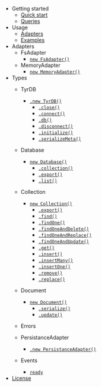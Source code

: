 - Getting started
    - [Quick start](getting-started/quickstart.md)
    - [Queries](getting-started/queries.md)
- Usage 
    - [Adapters](usage/adapters.md)
    - [Examples](usage/examples.md)
- Adapters 
    - FsAdapter
        - [`new FsAdapter()`](adapters/FsAdapter/FsAdapter.md)
    - MemoryAdapter
        - [`new MemoryAdapter()`](adapters/MemoryAdapter/MemoryAdapter.md)
- Types
   - TyrDB       
       - [`.new TyrDB()`](types/TyrDB/TyrDB.md)
           - [`.close()`](types/TyrDB/methods/close.md)
           - [`.connect()`](types/TyrDB/methods/connect.md)
           - [`.db()`](types/TyrDB/methods/db.md)
           - [`.disconnect()`](types/TyrDB/methods/disconnect.md)
           - [`.initialize()`](types/TyrDB/methods/initialize.md)
           - [`.serializeMeta()`](types/TyrDB/methods/serializeMeta.md)
    - Database
        - [`new Database()`](types/Database/Database.md)
            - [`.collection()`](types/Database/methods/collection.md)
            - [`.export()`](types/Database/methods/export.md)
            - [`.list()`](types/Database/methods/list.md)
    - Collection
        - [`new Collection()`](types/Collection/Collection.md)
            - [`.export()`](types/Collection/methods/export.md)
            - [`.find()`](types/Collection/methods/find.md)
            - [`.findOne()`](types/Collection/methods/findOne.md)
            - [`.findOneAndDelete()`](types/Collection/methods/findOneAndDelete.md)
            - [`.findOneAndReplace()`](types/Collection/methods/findOneAndReplace.md)
            - [`.findOneAndUpdate()`](types/Collection/methods/findOneAndUpdate.md)
            - [`.get()`](types/Collection/methods/get.md)
            - [`.insert()`](types/Collection/methods/insert.md)
            - [`.insertMany()`](types/Collection/methods/insertMany.md)
            - [`.insertOne()`](types/Collection/methods/insertOne.md)
            - [`.remove()`](types/Collection/methods/remove.md)
            - [`.replace()`](types/Collection/methods/replace.md)
    - Document
        - [`new Document()`](types/Document/Document.md)
            - [`.serialize()`](types/Document/methods/serialize.md)
            - [`.update()`](types/Document/methods/update.md)
    - Errors 
    - PersistanceAdapter
        - [`.new PersistanceAdapter()`](types/PersistanceAdapter/PersistanceAdapter.md)
    
    - Events
        - [`ready`](events/ready.md)
- [License](#license)
